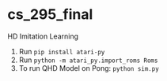 # cs_295_final
HD Imitation Learning

1. Run `pip install atari-py`
2. Run `python -m atari_py.import_roms Roms`
3. To run QHD Model on Pong: `python sim.py`
